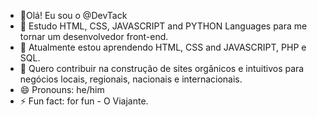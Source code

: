 - 👋Olá! Eu sou o @DevTack
- 👀 Estudo  HTML, CSS, JAVASCRIPT and PYTHON Languages para me tornar um desenvolvedor front-end.
- 🌱 Atualmente estou aprendendo HTML, CSS and JAVASCRIPT, PHP e SQL.
- 💞️ Quero contribuir na construção de sites orgânicos e intuitivos para negócios locais, regionais, nacionais e internacionais.
- 😄 Pronouns: he/him
- ⚡ Fun fact: for fun - O Viajante.

<!---
DevTack/DevTack is a ✨ special ✨ repository because its `README.md` (this file) appears on your GitHub profile.
You can click the Preview link to take a look at your changes.
--->
